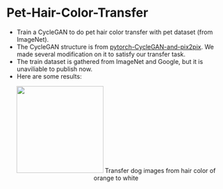 # Pet-Hair-Color-Transfer
* Train a CycleGAN to do pet hair color transfer with pet dataset (from ImageNet).
* The CycleGAN structure is from [pytorch-CycleGAN-and-pix2pix](https://github.com/junyanz/pytorch-CycleGAN-and-pix2pix). We made several modification on it to satisfy our transfer task.
* The train dataset is gathered from ImageNet and Google, but it is unaviliable to publish now. 
* Here are some results:
<center>
	<img src="https://github.com/Alexis97/Pet-Hair-Color-Transfer/demos/orange2white1.png" height = 200>
	Transfer dog images from hair color of <color/orange> orange to <color/white> white
</center>
